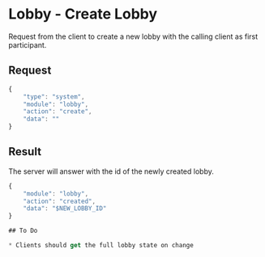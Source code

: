 # Lobby - Create Lobby

Request from the client to create a new lobby with the calling client as first participant.

## Request

```javascript
{
	"type": "system",
	"module": "lobby",
	"action": "create",
	"data": ""
}
```

## Result

The server will answer with the id of the newly created lobby.

```javascript
{
	"module": "lobby",
	"action": "created",
	"data": "$NEW_LOBBY_ID"
}

## To Do

* Clients should get the full lobby state on change
